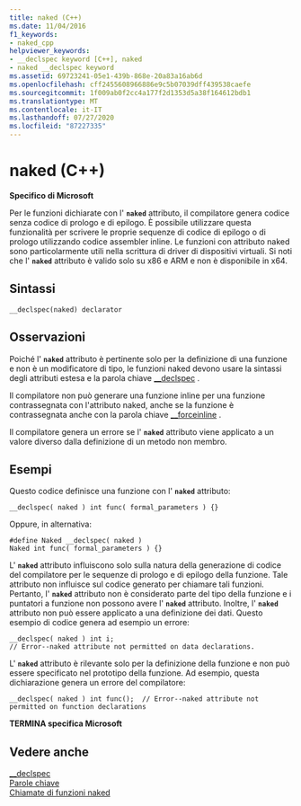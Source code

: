 ```yaml
---
title: naked (C++)
ms.date: 11/04/2016
f1_keywords:
- naked_cpp
helpviewer_keywords:
- __declspec keyword [C++], naked
- naked __declspec keyword
ms.assetid: 69723241-05e1-439b-868e-20a83a16ab6d
ms.openlocfilehash: cff2455608966886e9c5b07039dff439538caefe
ms.sourcegitcommit: 1f009ab0f2cc4a177f2d1353d5a38f164612bdb1
ms.translationtype: MT
ms.contentlocale: it-IT
ms.lasthandoff: 07/27/2020
ms.locfileid: "87227335"
---
```

# <a name="naked-c"></a>naked (C++)

**Specifico di Microsoft**

Per le funzioni dichiarate con l' **`naked`** attributo, il compilatore genera codice senza codice di prologo e di epilogo. È possibile utilizzare questa funzionalità per scrivere le proprie sequenze di codice di epilogo o di prologo utilizzando codice assembler inline. Le funzioni con attributo naked sono particolarmente utili nella scrittura di driver di dispositivi virtuali.  Si noti che l' **`naked`** attributo è valido solo su x86 e ARM e non è disponibile in x64.

## <a name="syntax"></a>Sintassi

```
__declspec(naked) declarator
```

## <a name="remarks"></a>Osservazioni

Poiché l' **`naked`** attributo è pertinente solo per la definizione di una funzione e non è un modificatore di tipo, le funzioni naked devono usare la sintassi degli attributi estesa e la parola chiave [__declspec](../cpp/declspec.md) .

Il compilatore non può generare una funzione inline per una funzione contrassegnata con l'attributo naked, anche se la funzione è contrassegnata anche con la parola chiave [__forceinline](inline-functions-cpp.md) .

Il compilatore genera un errore se l' **`naked`** attributo viene applicato a un valore diverso dalla definizione di un metodo non membro.

## <a name="examples"></a>Esempi

Questo codice definisce una funzione con l' **`naked`** attributo:

```
__declspec( naked ) int func( formal_parameters ) {}
```

Oppure, in alternativa:

```
#define Naked __declspec( naked )
Naked int func( formal_parameters ) {}
```

L' **`naked`** attributo influiscono solo sulla natura della generazione di codice del compilatore per le sequenze di prologo e di epilogo della funzione. Tale attributo non influisce sul codice generato per chiamare tali funzioni. Pertanto, l' **`naked`** attributo non è considerato parte del tipo della funzione e i puntatori a funzione non possono avere l' **`naked`** attributo. Inoltre, l' **`naked`** attributo non può essere applicato a una definizione dei dati. Questo esempio di codice genera ad esempio un errore:

```
__declspec( naked ) int i;
// Error--naked attribute not permitted on data declarations.
```

L' **`naked`** attributo è rilevante solo per la definizione della funzione e non può essere specificato nel prototipo della funzione. Ad esempio, questa dichiarazione genera un errore del compilatore:

```
__declspec( naked ) int func();  // Error--naked attribute not permitted on function declarations
```

**TERMINA specifica Microsoft**

## <a name="see-also"></a>Vedere anche

[__declspec](../cpp/declspec.md)<br/>
[Parole chiave](../cpp/keywords-cpp.md)<br/>
[Chiamate di funzioni naked](../cpp/naked-function-calls.md)
